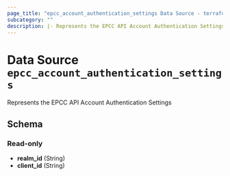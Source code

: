 ```yaml
---
page_title: "epcc_account_authentication_settings Data Source - terraform-provider-epcc"
subcategory: ""
description: |- Represents the EPCC API Account Authentication Settings
---
```


# Data Source `epcc_account_authentication_settings`

Represents the EPCC API Account Authentication Settings

## Schema

### Read-only

- **realm_id** (String)
- **client_id** (String)